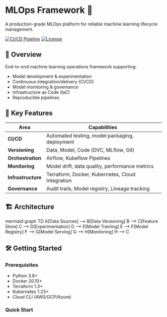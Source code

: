 # MLOps Framework 🚀

A production-grade MLOps platform for reliable machine learning lifecycle management.

[![CI/CD Pipeline](https://github.com/your-org/mlops/actions/workflows/main.yml/badge.svg)](https://github.com/your-org/mlops/actions)
[![License](https://img.shields.io/badge/License-Apache_2.0-blue.svg)](https://opensource.org/licenses/Apache-2.0)

## 📌 Overview
End-to-end machine learning operations framework supporting:
- Model development & experimentation
- Continuous integration/delivery (CI/CD)
- Model monitoring & governance
- Infrastructure as Code (IaC)
- Reproducible pipelines

## 🚀 Key Features
| **Area**          | **Capabilities**                                  |
|--------------------|---------------------------------------------------|
| **CI/CD**          | Automated testing, model packaging, deployment   |
| **Versioning**     | Data, Model, Code (DVC, MLflow, Git)              |
| **Orchestration**  | Airflow, Kubeflow Pipelines                       |
| **Monitoring**     | Model drift, data quality, performance metrics    |
| **Infrastructure** | Terraform, Docker, Kubernetes, Cloud Integration  |
| **Governance**     | Audit trails, Model registry, Lineage tracking    |

## 🏗 Architecture
mermaid
graph TD
A[Data Sources] --> B[Data Versioning]
B --> C[Feature Store]
C --> D[Experimentation]
D --> E[Model Training]
E --> F[Model Registry]
F --> G[Model Serving]
G --> H[Monitoring]
H --> C


## 🛠 Getting Started

### Prerequisites
- Python 3.8+
- Docker 20.10+
- Terraform 1.3+
- Kubernetes 1.23+
- Cloud CLI (AWS/GCP/Azure)

### Quick Start